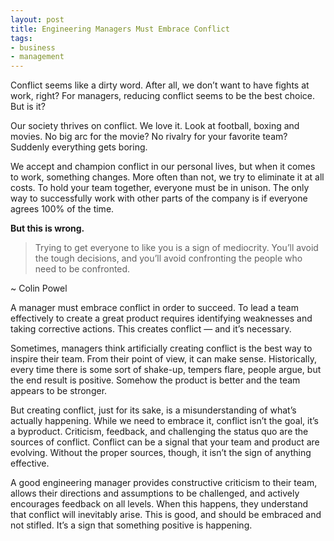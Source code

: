```yaml
---
layout: post
title: Engineering Managers Must Embrace Conflict
tags:
- business
- management
---
```

Conflict seems like a dirty word. After all, we don’t want to have fights at work, right? For managers, reducing conflict seems to be the best choice. But is it?

Our society thrives on conflict. We love it. Look at football, boxing and movies. No big arc for the movie? No rivalry for your favorite team? Suddenly everything gets boring.

We accept and champion conflict in our personal lives, but when it comes to work, something changes. More often than not, we try to eliminate it at all costs. To hold your team together, everyone must be in unison. The only way to successfully work with other parts of the company is if everyone agrees 100% of the time.

**But this is wrong.**

> Trying to get everyone to like you is a sign of mediocrity. You’ll avoid the tough decisions, and you’ll avoid confronting the people who need to be confronted.

~ Colin Powel

A manager must embrace conflict in order to succeed. To lead a team effectively to create a great product requires identifying weaknesses and taking corrective actions. This creates conflict — and it’s necessary.

Sometimes, managers think artificially creating conflict is the best way to inspire their team. From their point of view, it can make sense. Historically, every time there is some sort of shake-up, tempers flare, people argue, but the end result is positive. Somehow the product is better and the team appears to be stronger.

But creating conflict, just for its sake, is a misunderstanding of what’s actually happening. While we need to embrace it, conflict isn’t the goal, it’s a byproduct. Criticism, feedback, and challenging the status quo are the sources of conflict. Conflict can be a signal that your team and product are evolving. Without the proper sources, though, it isn’t the sign of anything effective.

A good engineering manager provides constructive criticism to their team, allows their directions and assumptions to be challenged, and actively encourages feedback on all levels. When this happens, they understand that conflict will inevitably arise. This is good, and should be embraced and not stifled. It’s a sign that something positive is happening.

